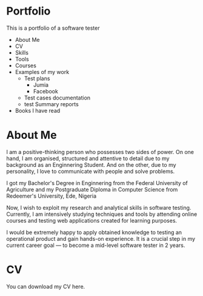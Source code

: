 # Portfolio
This is a portfolio of a software tester

- About Me
- CV
- Skills
- Tools
- Courses
- Examples of my work
  - Test plans
    - Jumia
    - Facebook
  - Test cases documentation
  - test Summary reports
- Books I have read


# About Me
I am a positive-thinking person who possesses two sides of power. On one hand, I am organised, structured and attentive to detail due to my background as an Enginnering Student. And on the other, due to my personality, I love to communicate with people and solve problems.

I got my Bachelor's Degree in Enginnering from the Federal University of Agriculture and my Postgraduate Diploma in Computer Science from Redeemer's University, Ede, Nigeria

Now, I wish to exploit my research and analytical skills in software testing. Currently, I am intensively studying techniques and tools by attending online courses and testing web applications created for learning purposes.

I would be extremely happy to apply obtained knowledge to testing an operational product and gain hands-on experience. It is a crucial step in my current career goal — to become a mid-level software tester in 2 years.

# CV
You can download my CV here.
